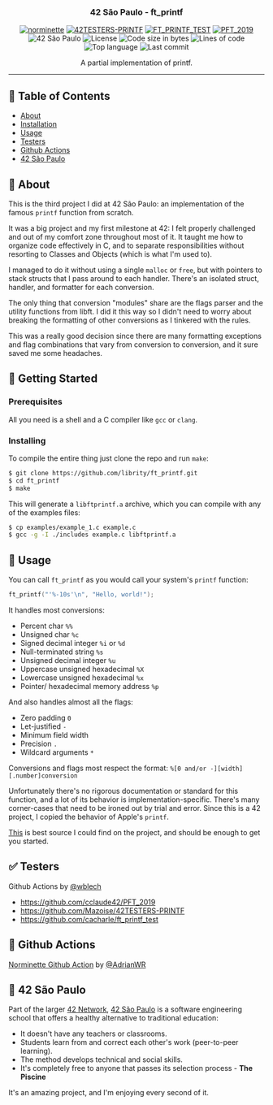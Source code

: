 <h3 align="center">42 São Paulo - ft_printf</h3>

<div align="center">

[![norminette](https://github.com/librity/ft_printf/actions/workflows/norminette.yml/badge.svg)](https://github.com/librity/ft_printf/actions/workflows/norminette.yml)
[![42TESTERS-PRINTF](https://github.com/librity/ft_printf/actions/workflows/42TESTERS-PRINTF.yml/badge.svg)](https://github.com/librity/ft_printf/actions/workflows/42TESTERS-PRINTF.yml)
[![FT_PRINTF_TEST](https://github.com/librity/ft_printf/actions/workflows/FT_PRINTF_TEST.yml/badge.svg)](https://github.com/librity/ft_printf/actions/workflows/FT_PRINTF_TEST.yml)
[![PFT_2019](https://github.com/librity/ft_printf/actions/workflows/PFT_2019.yml/badge.svg)](https://github.com/librity/ft_printf/actions/workflows/PFT_2019.yml)
![42 São Paulo](https://img.shields.io/badge/42-SP-1E2952)
![License](https://img.shields.io/github/license/librity/ft_printf?color=yellow)
![Code size in bytes](https://img.shields.io/github/languages/code-size/librity/ft_printf?color=blue)
![Lines of code](https://img.shields.io/tokei/lines/github/librity/ft_printf?color=blueviolet)
![Top language](https://img.shields.io/github/languages/top/librity/ft_printf?color=ff69b4)
![Last commit](https://img.shields.io/github/last-commit/librity/ft_printf?color=orange)

</div>

<p align="center"> A partial implementation of printf.
    <br> 
</p>

---

## 📝 Table of Contents

- [About](#about)
- [Installation](#getting_started)
- [Usage](#usage)
- [Testers](#testers)
- [Github Actions](#github_actions)
- [42 São Paulo](#ft_sp)

## 🧐 About <a name = "about"></a>

This is the third project I did at 42 São Paulo:
an implementation of the famous `printf` function from scratch.

It was a big project and my first milestone at 42:
I felt properly challenged and out of my comfort zone throughout most of it.
It taught me how to organize code effectively in C,
and to separate responsibilities without resorting to
Classes and Objects (which is what I'm used to).

I managed to do it without using a single `malloc` or `free`,
but with pointers to stack structs that I pass around to each handler.
There's an isolated struct, handler, and formatter for each conversion.

The only thing that conversion "modules" share are
the flags parser and the utility functions from libft.
I did it this way so I didn't need to worry about breaking the formatting
of other conversions as I tinkered with the rules.

This was a really good decision since there are many formatting exceptions
and flag combinations that vary from conversion to conversion,
and it sure saved me some headaches.

## 🏁 Getting Started <a name = "getting_started"></a>

### Prerequisites

All you need is a shell and a C compiler like `gcc` or `clang`.

### Installing

To compile the entire thing just clone the repo and run `make`:

```bash
$ git clone https://github.com/librity/ft_printf.git
$ cd ft_printf
$ make
```

This will generate a `libftprintf.a` archive, which you can compile with
any of the examples files:

```bash
$ cp examples/example_1.c example.c
$ gcc -g -I ./includes example.c libftprintf.a
```

## 🎈 Usage <a name="usage"></a>

You can call `ft_printf` as you would call your system's `printf` function:

```c
ft_printf("'%-10s'\n", "Hello, world!");
```

It handles most conversions:

- Percent char `%%`
- Unsigned char `%c`
- Signed decimal integer `%i` or `%d`
- Null-terminated string `%s`
- Unsigned decimal integer `%u`
- Uppercase unsigned hexadecimal `%X`
- Lowercase unsigned hexadecimal `%x`
- Pointer/ hexadecimal memory address `%p`

And also handles almost all the flags:

- Zero padding `0`
- Let-justified `-`
- Minimum field width
- Precision `.`
- Wildcard arguments `*`

Conversions and flags most respect the format:
`%[0 and/or -][width][.number]conversion`

Unfortunately there's no rigorous documentation or standard for this function,
and a lot of its behavior is implementation-specific.
There's many corner-cases that need to be ironed out by trial and error.
Since this is a 42 project, I copied the behavior of Apple's `printf`.

[This](https://www.cplusplus.com/reference/cstdio/printf/)
is best source I could find on the project,
and should be enough to get you started.

## ✅ Testers <a name = "testers"></a>

Github Actions by [@wblech](https://github.com/wblech/42_github_actions)

- https://github.com/cclaude42/PFT_2019
- https://github.com/Mazoise/42TESTERS-PRINTF
- https://github.com/cacharle/ft_printf_test

## 🐙 Github Actions <a name = "github_actions"></a>

[Norminette Github Action](https://github.com/AdrianWR/libft/blob/master/.github/workflows/norminette.yaml)
by [@AdrianWR](https://github.com/AdrianWR)

## 🏫 42 São Paulo <a name = "ft_sp"></a>

Part of the larger [42 Network](https://www.42.fr/42-network/),
[42 São Paulo](https://www.42sp.org.br/) is a software engineering school
that offers a healthy alternative to traditional education:

- It doesn't have any teachers or classrooms.
- Students learn from and correct each other's work (peer-to-peer learning).
- The method develops technical and social skills.
- It's completely free to anyone that passes its selection process - **The Piscine**

It's an amazing project, and I'm enjoying every second of it.
